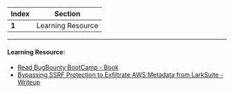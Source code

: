 Index | Section
---   | ---
**1** | Learning Resource

---

#### Learning Resource:

* [Read BugBounty BootCamp - Book](https://www.amazon.in/Bug-Bounty-Bootcamp-Reporting-Vulnerabilities-ebook/dp/B08YK368Y3)
* [Bypassing SSRF Protection to Exfiltrate AWS Metadata from LarkSuite - Writeup](https://sirleeroyjenkins.medium.com/bypassing-ssrf-protection-to-exfiltrate-aws-metadata-from-larksuite-bf99a3599462)
